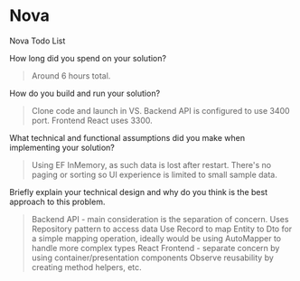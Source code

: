 # Nova
Nova Todo List

How long did you spend on your solution? 
> Around 6 hours total.

How do you build and run your solution? 
> Clone code and launch in VS. Backend API is configured to use 3400 port. Frontend React uses 3300. 

What technical and functional assumptions did you make when implementing your solution?
> Using EF InMemory, as such data is lost after restart.
> There's no paging or sorting so UI experience is limited to small sample data.

Briefly explain your technical design and why do you think is the best approach to this problem.
> Backend API - main consideration is the separation of concern. Uses Repository pattern to access data
> Use Record to map Entity to Dto for a simple mapping operation, ideally would be using AutoMapper to handle more complex types
> React Frontend - separate concern by using container/presentation components
> Observe reusability by creating method helpers, etc.
